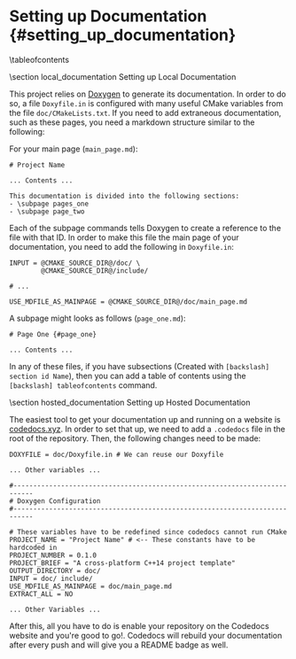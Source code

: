 # Setting up Documentation {#setting_up_documentation}

\tableofcontents

\section local_documentation Setting up Local Documentation

This project relies on [Doxygen](http://www.doxygen.org/) to generate its documentation. In order to do so, a file `Doxyfile.in` is configured with many useful CMake variables from the file `doc/CMakeLists.txt`.
If you need to add extraneous documentation, such as these pages, you need a markdown structure similar to the following:

For your main page (`main_page.md`):

    # Project Name
    
    ... Contents ...
    
    This documentation is divided into the following sections:
    - \subpage pages_one
    - \subpage page_two

Each of the subpage commands tells Doxygen to create a reference to the file with that ID. In order to make this file the main page of your documentation, you need to add the following in `Doxyfile.in`:

    INPUT = @CMAKE_SOURCE_DIR@/doc/ \
            @CMAKE_SOURCE_DIR@/include/

    # ...

    USE_MDFILE_AS_MAINPAGE = @CMAKE_SOURCE_DIR@/doc/main_page.md

A subpage might looks as follows (`page_one.md`):

    # Page One {#page_one}
    
    ... Contents ...

In any of these files, if you have subsections (Created with `[backslash] section id Name`), then you can add a table of contents using the `[backslash] tableofcontents` command.

\section hosted_documentation Setting up Hosted Documentation

The easiest tool to get your documentation up and running on a website is [codedocs.xyz](https://codedocs.xyz/). In order to set that up, we need to add a `.codedocs` file in the root of the repository. Then, the following changes need to be made:

    DOXYFILE = doc/Doxyfile.in # We can reuse our Doxyfile
    
    ... Other variables ...
    
    #---------------------------------------------------------------------------
    # Doxygen Configuration
    #---------------------------------------------------------------------------
    
    # These variables have to be redefined since codedocs cannot run CMake
    PROJECT_NAME = "Project Name" # <-- These constants have to be hardcoded in
    PROJECT_NUMBER = 0.1.0
    PROJECT_BRIEF = "A cross-platform C++14 project template"
    OUTPUT_DIRECTORY = doc/
    INPUT = doc/ include/
    USE_MDFILE_AS_MAINPAGE = doc/main_page.md
    EXTRACT_ALL = NO

    ... Other Variables ...

After this, all you have to do is enable your repository on the Codedocs website and you're good to go!. Codedocs will rebuild your documentation after every push and will give you a README badge as well.
